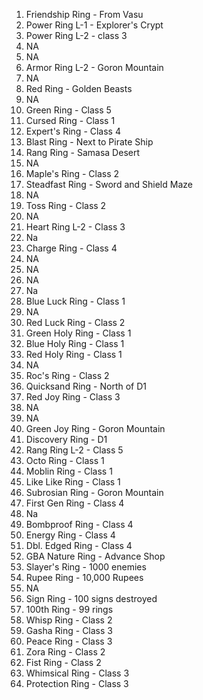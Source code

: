 1. Friendship Ring - From Vasu
2. Power Ring L-1 - Explorer's Crypt
3. Power Ring L-2 - class 3
4. NA
5. NA
6. Armor Ring L-2 - Goron Mountain
7. NA
8. Red Ring - Golden Beasts
9. NA
10. Green Ring - Class 5
11. Cursed Ring - Class 1
12. Expert's Ring - Class 4
13. Blast Ring - Next to Pirate Ship
14. Rang Ring - Samasa Desert
15. NA
16. Maple's Ring - Class 2
17. Steadfast Ring - Sword and Shield Maze
18. NA
19. Toss Ring - Class 2
20. NA
21. Heart Ring L-2 - Class 3
22. Na
23. Charge Ring - Class 4
24. NA
25. NA
26. NA
27. Na
28. Blue Luck Ring - Class 1
29. NA
30. Red Luck Ring - Class 2
31. Green Holy Ring - Class 1
32. Blue Holy Ring - Class 1
33. Red Holy Ring - Class 1
34. NA
35. Roc's Ring - Class 2
36. Quicksand Ring - North of D1
37. Red Joy Ring - Class 3
38. NA
39. NA
40. Green Joy Ring - Goron Mountain
41. Discovery Ring - D1
42. Rang Ring L-2 - Class 5
43. Octo Ring - Class 1
44. Moblin Ring - Class 1
45. Like Like Ring - Class 1
46. Subrosian Ring - Goron Mountain
47. First Gen Ring - Class 4
48. Na
49. Bombproof Ring - Class 4
50. Energy Ring - Class 4
51. Dbl. Edged Ring - Class 4
52. GBA Nature Ring - Advance Shop
53. Slayer's Ring - 1000 enemies
54. Rupee Ring - 10,000 Rupees
55. NA
56. Sign Ring - 100 signs destroyed
57. 100th Ring - 99 rings
58. Whisp Ring - Class 2
59. Gasha Ring - Class 3
60. Peace Ring - Class 3
61. Zora Ring - Class 2
62. Fist Ring - Class 2
63. Whimsical Ring - Class 3
64. Protection Ring - Class 3
